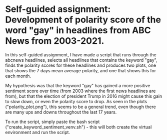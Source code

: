 # Self-guided assignment: Development of polarity score of the word "gay" in headlines from ABC News from 2003-2021.

In this self-guided assignment, I have made a script that runs through the abcnews headlines, selects all headlines that contains the keyword "gay", finds the polarity scores for these headlines and produces two plots, one that shows the 7 days mean average polarity, and one that shows this for each month.

My hypothesis was that the keyword "gay" has gained a more positive sentiment score over time (from 2003 where the first news headlines are from), but that the election of president Trump in 2016 might cause this gain to slow down, or even the polarity score to drop. As seen in the plots ("polarity_plot.png"), this seems to be a general trend, even though there are many ups and downs throughout the last 17 years.

To run the script, simply paste the bash script ("create_keyword_sentiment_venv.sh") - this will both create the virtual environment and run the script.
